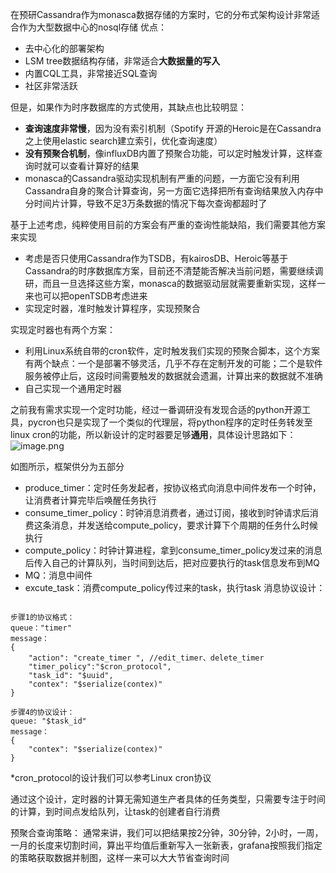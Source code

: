 在预研Cassandra作为monasca数据存储的方案时，它的分布式架构设计非常适合作为大型数据中心的nosql存储
优点：
* 去中心化的部署架构
* LSM tree数据结构存储，非常适合**大数据量的写入**
* 内置CQL工具，非常接近SQL查询
* 社区非常活跃

但是，如果作为时序数据库的方式使用，其缺点也比较明显：
* **查询速度非常慢**，因为没有索引机制（Spotify 开源的Heroic是在Cassandra之上使用elastic search建立索引，优化查询速度）
* **没有预聚合机制**，像influxDB内置了预聚合功能，可以定时触发计算，这样查询时就可以查看计算好的结果
* monasca的Cassandra驱动实现机制有严重的问题，一方面它没有利用Cassandra自身的聚合计算查询，另一方面它选择把所有查询结果放入内存中分时间片计算，导致不足3万条数据的情况下每次查询都超时了
 
基于上述考虑，纯粹使用目前的方案会有严重的查询性能缺陷，我们需要其他方案来实现
* 考虑是否只使用Cassandra作为TSDB，有kairosDB、Heroic等基于Cassandra的时序数据库方案，目前还不清楚能否解决当前问题，需要继续调研，而且一旦选择这些方案，monasca的数据驱动层就需要重新实现，这样一来也可以把openTSDB考虑进来
* 实现定时器，准时触发计算程序，实现预聚合
 
实现定时器也有两个方案：
* 利用Linux系统自带的cron软件，定时触发我们实现的预聚合脚本，这个方案有两个缺点：一个是部署不够灵活，几乎不存在定制开发的可能；二个是软件服务被停止后，这段时间需要触发的数据就会遗漏，计算出来的数据就不准确
* 自己实现一个通用定时器

之前我有需求实现一个定时功能，经过一番调研没有发现合适的python开源工具，pycron也只是实现了一个类似的代理层，将python程序的定时任务转发至linux cron的功能，所以新设计的定时器要足够**通用**，具体设计思路如下：
![image.png](https://github.com/jwongzblog/myblog/tree/master/image/cassandra-join.png)

如图所示，框架供分为五部分
* produce_timer：定时任务发起者，按协议格式向消息中间件发布一个时钟，让消费者计算完毕后唤醒任务执行
* consume_timer_policy：时钟消息消费者，通过订阅，接收到时钟请求后消费这条消息，并发送给compute_policy，要求计算下个周期的任务什么时候执行
* compute_policy：时钟计算进程，拿到consume_timer_policy发过来的消息后传入自己的计算队列，当时间到达后，把对应要执行的task信息发布到MQ
* MQ：消息中间件
* excute_task：消费compute_policy传过来的task，执行task
消息协议设计：
```

步骤1的协议格式：
queue："timer"
message：
{
    "action": "create_timer ", //edit_timer、delete_timer
    "timer_policy":"$cron_protocol",
    "task_id": "$uuid",
    "contex": "$serialize(contex)"
}
 
步骤4的协议设计：
queue: "$task_id"
message：
{
    "contex": "$serialize(contex)"
}
```
*cron_protocol的设计我们可以参考Linux cron协议

通过这个设计，定时器的计算无需知道生产者具体的任务类型，只需要专注于时间的计算，到时间点发给队列，让task的创建者自行消费


预聚合查询策略：
通常来讲，我们可以把结果按2分钟，30分钟，2小时，一周，一月的长度来切割时间，算出平均值后重新写入一张新表，grafana按照我们指定的策略获取数据并制图，这样一来可以大大节省查询时间
